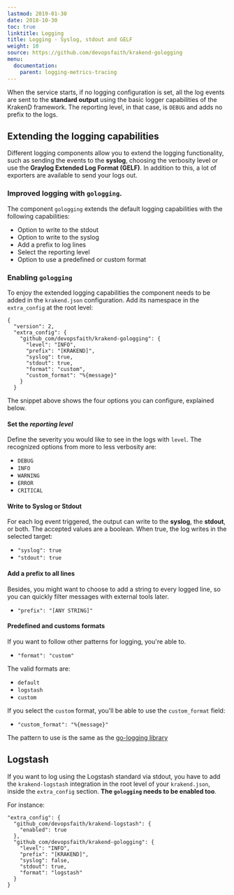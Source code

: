 ```yaml
---
lastmod: 2019-01-30
date: 2018-10-30
toc: true
linktitle: Logging
title: Logging - Syslog, stdout and GELF
weight: 10
source: https://github.com/devopsfaith/krakend-gologging
menu:
  documentation:
    parent: logging-metrics-tracing
---
```

When the service starts, if no logging configuration is set, all the log events are sent to the **standard output** using the basic logger capabilities of the KrakenD framework. The reporting level, in that case, is `DEBUG` and adds no prefix to the logs.

## Extending the logging capabilities
Different logging components allow you to extend the logging functionality, such as sending the events to the **syslog**, choosing the verbosity level or use the **Graylog Extended Log Format (GELF)**. In addition to this, a lot of exporters are available to send your logs out.

### Improved logging with `gologging`.
The component `gologging` extends the default logging capabilities with the following capabilities:

- Option to write to the stdout
- Option to write to the syslog
- Add a prefix to log lines
- Select the reporting level
- Option to use a predefined or custom format

### Enabling `gologging`

To enjoy the extended logging capabilities the component needs to be added in the `krakend.json` configuration. Add its namespace in the `extra_config` at the root level:

    {
      "version": 2,
      "extra_config": {
        "github_com/devopsfaith/krakend-gologging": {
          "level": "INFO",
          "prefix": "[KRAKEND]",
          "syslog": true,
          "stdout": true,
          "format": "custom",
          "custom_format": "%{message}"
        }
      }

The snippet above shows the four options you can configure, explained below.

#### Set the *reporting level*
Define the severity you would like to see in the logs with `level`. The recognized options from more to less verbosity are:

- `DEBUG`
- `INFO`
- `WARNING`
- `ERROR`
- `CRITICAL`

#### Write to Syslog or Stdout
For each log event triggered, the output can write to the **syslog**, the **stdout**, or both. The accepted values are a boolean. When true, the log writes in the selected target:

- `"syslog": true`
- `"stdout": true`

#### Add a prefix to all lines
Besides, you might want to choose to add a string to every logged line, so you can quickly filter messages with external tools later.

- `"prefix": "[ANY STRING]"`

#### Predefined and customs formats
If you want to follow other patterns for logging, you're able to.

- `"format": "custom"`

The valid formats are:
 - `default`
 - `logstash`
 - `custom`

If you select the `custom` format, you'll be able to use the `custom_format` field:

- `"custom_format": "%{message}"`

The pattern to use is the same as the [go-logging library](https://github.com/op/go-logging/blob/master/format.go#L156)

## Logstash
If you want to log using the Logstash standard via stdout, you have to add the `krakend-logstash` integration in the
root level of your `krakend.json`, inside the `extra_config` section. **The `gologging` needs to be enabled too**.

For instance:

    "extra_config": {
      "github_com/devopsfaith/krakend-logstash": {
        "enabled": true
      },
      "github_com/devopsfaith/krakend-gologging": {
        "level": "INFO",
        "prefix": "[KRAKEND]",
        "syslog": false,
        "stdout": true,
        "format": "logstash"
      }
    }
